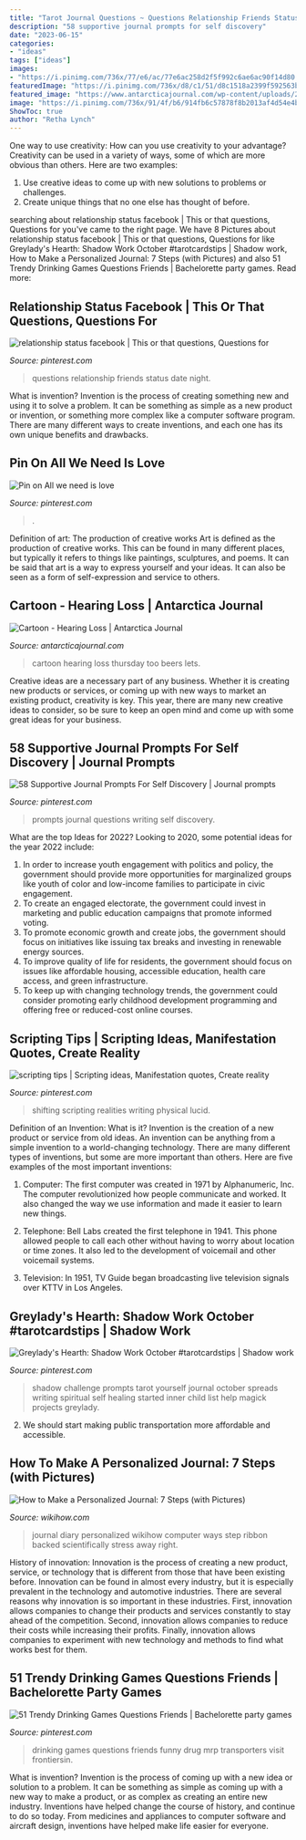 ```yaml
---
title: "Tarot Journal Questions ~ Questions Relationship Friends Status Date Night"
description: "58 supportive journal prompts for self discovery"
date: "2023-06-15"
categories:
- "ideas"
tags: ["ideas"]
images:
- "https://i.pinimg.com/736x/77/e6/ac/77e6ac258d2f5f992c6ae6ac90f14d80.jpg"
featuredImage: "https://i.pinimg.com/736x/d8/c1/51/d8c1518a2399f592563b10ce5fcd2f6c.jpg"
featured_image: "https://www.antarcticajournal.com/wp-content/uploads/2016/11/Cartoon-Its-Winday-No-Thursday-Me-Too-Lets-Get-Some-Beers-1005x1024.jpg"
image: "https://i.pinimg.com/736x/91/4f/b6/914fb6c57878f8b2013af4d54e4b53ab.jpg"
ShowToc: true
author: "Retha Lynch"
---
```



One way to use creativity: How can you use creativity to your advantage?
Creativity can be used in a variety of ways, some of which are more obvious than others. Here are two examples: 
1. Use creative ideas to come up with new solutions to problems or challenges.
2. Create unique things that no one else has thought of before.

	

		
searching about relationship status facebook | This or that questions, Questions for you've came to the right page. We have 8 Pictures about relationship status facebook | This or that questions, Questions for like Greylady&#039;s Hearth: Shadow Work October #tarotcardstips | Shadow work, How to Make a Personalized Journal: 7 Steps (with Pictures) and also 51 Trendy Drinking Games Questions Friends | Bachelorette party games. Read more:
		
    
## Relationship Status Facebook | This Or That Questions, Questions For

<img loading=lazy src="https://i.pinimg.com/736x/d8/c1/51/d8c1518a2399f592563b10ce5fcd2f6c.jpg" onerror="this.onerror=null;this.src='https://tse1.mm.bing.net/th?id=OIP.Z8eevk5uLlt6a9lVYH8BLAHaJ3&amp;pid=15.1';" alt="relationship status facebook | This or that questions, Questions for">

_Source: pinterest.com_

>questions relationship friends status date night. 

	

What is invention?
Invention is the process of creating something new and using it to solve a problem. It can be something as simple as a new product or invention, or something more complex like a computer software program. There are many different ways to create inventions, and each one has its own unique benefits and drawbacks.

    
## Pin On All We Need Is Love

<img loading=lazy src="https://i.pinimg.com/736x/91/4f/b6/914fb6c57878f8b2013af4d54e4b53ab.jpg" onerror="this.onerror=null;this.src='https://tse2.mm.bing.net/th?id=OIP.IpaXeSAQYRwc85GJ-zyKDAHaLW&amp;pid=15.1';" alt="Pin on All we need is love">

_Source: pinterest.com_

>. 

	

Definition of art: The production of creative works
Art is defined as the production of creative works. This can be found in many different places, but typically it refers to things like paintings, sculptures, and poems. It can be said that art is a way to express yourself and your ideas. It can also be seen as a form of self-expression and service to others.

    
## Cartoon - Hearing Loss | Antarctica Journal

<img loading=lazy src="https://www.antarcticajournal.com/wp-content/uploads/2016/11/Cartoon-Its-Winday-No-Thursday-Me-Too-Lets-Get-Some-Beers-1005x1024.jpg" onerror="this.onerror=null;this.src='https://tse3.mm.bing.net/th?id=OIP.bJyZE-NtoZkoAjxEZezM0gHaHi&amp;pid=15.1';" alt="Cartoon - Hearing Loss | Antarctica Journal">

_Source: antarcticajournal.com_

>cartoon hearing loss thursday too beers lets. 

	

Creative ideas are a necessary part of any business. Whether it is creating new products or services, or coming up with new ways to market an existing product, creativity is key. This year, there are many new creative ideas to consider, so be sure to keep an open mind and come up with some great ideas for your business.

    
## 58 Supportive Journal Prompts For Self Discovery | Journal Prompts

<img loading=lazy src="https://i.pinimg.com/736x/86/ee/d0/86eed07a2afb44e98fe1288bea74bccf.jpg" onerror="this.onerror=null;this.src='https://tse1.mm.bing.net/th?id=OIP.Ya9V-5g4VRE6qHVgnZc-3wHaSh&amp;pid=15.1';" alt="58 Supportive Journal Prompts For Self Discovery | Journal prompts">

_Source: pinterest.com_

>prompts journal questions writing self discovery. 

	

What are the top Ideas for 2022?
Looking to 2020, some potential ideas for the year 2022 include: 
1) In order to increase youth engagement with politics and policy, the government should provide more opportunities for marginalized groups like youth of color and low-income families to participate in civic engagement. 
2) To create an engaged electorate, the government could invest in marketing and public education campaigns that promote informed voting. 
3) To promote economic growth and create jobs, the government should focus on initiatives like issuing tax breaks and investing in renewable energy sources. 
4) To improve quality of life for residents, the government should focus on issues like affordable housing, accessible education, health care access, and green infrastructure. 
5) To keep up with changing technology trends, the government could consider promoting early childhood development programming and offering free or reduced-cost online courses.

    
## Scripting Tips | Scripting Ideas, Manifestation Quotes, Create Reality

<img loading=lazy src="https://i.pinimg.com/736x/a4/d7/b6/a4d7b6c41c73af8019170d75fbfb5501.jpg" onerror="this.onerror=null;this.src='https://tse4.mm.bing.net/th?id=OIP.-MVgrhTp3IFPpOcYlFNVRAHaJ_&amp;pid=15.1';" alt="scripting tips | Scripting ideas, Manifestation quotes, Create reality">

_Source: pinterest.com_

>shifting scripting realities writing physical lucid. 

	

Definition of an Invention: What is it?
Invention is the creation of a new product or service from old ideas. An invention can be anything from a simple invention to a world-changing technology. There are many different types of inventions, but some are more important than others. Here are five examples of the most important inventions: 
1) Computer: The first computer was created in 1971 by Alphanumeric, Inc. The computer revolutionized how people communicate and worked. It also changed the way we use information and made it easier to learn new things.

2) Telephone: Bell Labs created the first telephone in 1941. This phone allowed people to call each other without having to worry about location or time zones. It also led to the development of voicemail and other voicemail systems.

3) Television: In 1951, TV Guide began broadcasting live television signals over KTTV in Los Angeles.

    
## Greylady&#039;s Hearth: Shadow Work October #tarotcardstips | Shadow Work

<img loading=lazy src="https://i.pinimg.com/736x/77/e6/ac/77e6ac258d2f5f992c6ae6ac90f14d80.jpg" onerror="this.onerror=null;this.src='https://tse3.mm.bing.net/th?id=OIP.jXwGFks2s7OjN_LtBfiMPQHaHa&amp;pid=15.1';" alt="Greylady&#039;s Hearth: Shadow Work October #tarotcardstips | Shadow work">

_Source: pinterest.com_

>shadow challenge prompts tarot yourself journal october spreads writing spiritual self healing started inner child list help magick projects greylady. 

	

2. We should start making public transportation more affordable and accessible.

    
## How To Make A Personalized Journal: 7 Steps (with Pictures)

<img loading=lazy src="https://www.wikihow.com/images/1/1c/Make-a-Personalized-Journal-Step-7.jpg" onerror="this.onerror=null;this.src='https://tse4.mm.bing.net/th?id=OIP.8_XxaVN6VtOmxM6kEi1MmAHaE9&amp;pid=15.1';" alt="How to Make a Personalized Journal: 7 Steps (with Pictures)">

_Source: wikihow.com_

>journal diary personalized wikihow computer ways step ribbon backed scientifically stress away right. 

	

History of innovation:
Innovation is the process of creating a new product, service, or technology that is different from those that have been existing before. Innovation can be found in almost every industry, but it is especially prevalent in the technology and automotive industries. There are several reasons why innovation is so important in these industries. First, innovation allows companies to change their products and services constantly to stay ahead of the competition. Second, innovation allows companies to reduce their costs while increasing their profits. Finally, innovation allows companies to experiment with new technology and methods to find what works best for them.

    
## 51 Trendy Drinking Games Questions Friends | Bachelorette Party Games

<img loading=lazy src="https://i.pinimg.com/736x/cd/9a/8e/cd9a8e48d379a0efd85907447bbf907b.jpg" onerror="this.onerror=null;this.src='https://tse4.mm.bing.net/th?id=OIP.kb8iJTlROf3s5YoF4W3uzwAAAA&amp;pid=15.1';" alt="51 Trendy Drinking Games Questions Friends | Bachelorette party games">

_Source: pinterest.com_

>drinking games questions friends funny drug mrp transporters visit frontiersin. 

	

What is invention?
Invention is the process of coming up with a new idea or solution to a problem. It can be something as simple as coming up with a new way to make a product, or as complex as creating an entire new industry. Inventions have helped change the course of history, and continue to do so today. From medicines and appliances to computer software and aircraft design, inventions have helped make life easier for everyone.


